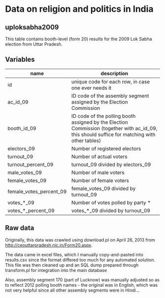 # Data on religion and politics in India 

## uploksabha2009

This table contains booth-level (form 20) results for the 2009 Lok Sabha election from Uttar Pradesh.

## Variables

name | description
--- | ---
id | unique code for each row, in case one ever needs it
ac_id_09 | ID code of the assembly segment assigned by the Election Commission
booth_id_09 | ID code of the polling booth assigned by the Election Commission (together with ac_id_09, this should suffice for matching with other tables)
electors_09 | Number of registered electors
turnout_09 | Number of actual voters
turnout_percent_09 | turnout_09 divided by electors_09
male_votes_09 | Number of male voters
female_votes_09 | Number of female voters
female_votes_percent_09 | female_votes_09 divided by turnout_09
votes_*_09 | Number of votes polled by party *
votes_*_percent_09 | votes_*_09 divided by turnout_09

## Raw data

Originally, this data was crawled using download.pl on April 26, 2013 from http://ceouttarpradesh.nic.in/Form20.aspx.

The data came in excel files, which I manually copy-and-pasted into results.csv since the format differed too much for any automated solution. This file was then cleaned up and an SQL dump prepared through transform.pl for integration into the main database

Also, assembly segment 170 (part of Lucknow) was manually adjusted so as to reflect 2012 polling booth names - the original was in English, which was not very helpful since all other assembly segments were in Hindi...


